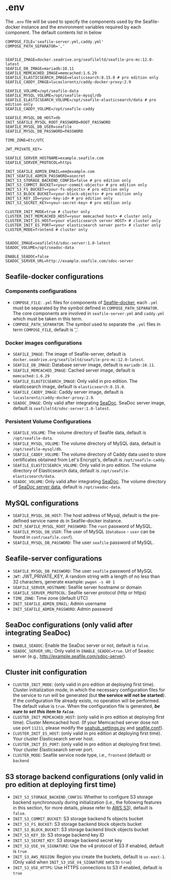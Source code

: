 # .env

The `.env` file will be used to specify the components used by the Seafile-docker instance and the environment variables required by each component. The default contents list in below

```shell
COMPOSE_FILE='seafile-server.yml,caddy.yml'
COMPOSE_PATH_SEPARATOR=','


SEAFILE_IMAGE=docker.seadrive.org/seafileltd/seafile-pro-mc:12.0-latest
SEAFILE_DB_IMAGE=mariadb:10.11
SEAFILE_MEMCACHED_IMAGE=memcached:1.6.29
SEAFILE_ELASTICSEARCH_IMAGE=elasticsearch:8.15.0 # pro edition only
SEAFILE_CADDY_IMAGE=lucaslorentz/caddy-docker-proxy:2.9

SEAFILE_VOLUME=/opt/seafile-data
SEAFILE_MYSQL_VOLUME=/opt/seafile-mysql/db
SEAFILE_ELASTICSEARCH_VOLUME=/opt/seafile-elasticsearch/data # pro edition only
SEAFILE_CADDY_VOLUME=/opt/seafile-caddy

SEAFILE_MYSQL_DB_HOST=db
INIT_SEAFILE_MYSQL_ROOT_PASSWORD=ROOT_PASSWORD
SEAFILE_MYSQL_DB_USER=seafile
SEAFILE_MYSQL_DB_PASSWORD=PASSWORD

TIME_ZONE=Etc/UTC

JWT_PRIVATE_KEY=

SEAFILE_SERVER_HOSTNAME=example.seafile.com
SEAFILE_SERVER_PROTOCOL=https

INIT_SEAFILE_ADMIN_EMAIL=me@example.com
INIT_SEAFILE_ADMIN_PASSWORD=asecret
INIT_S3_STORAGE_BACKEND_CONFIG=false # pro edition only
INIT_S3_COMMIT_BUCKET=<your-commit-objects> # pro edition only
INIT_S3_FS_BUCKET=<your-fs-objects> # pro edition only
INIT_S3_BLOCK_BUCKET=<your-block-objects> # pro edition only
INIT_S3_KEY_ID=<your-key-id> # pro edition only
INIT_S3_SECRET_KEY=<your-secret-key> # pro edition only

CLUSTER_INIT_MODE=true # cluster only
CLUSTER_INIT_MEMCACHED_HOST=<your memcached host> # cluster only
CLUSTER_INIT_ES_HOST=<your elasticsearch server HOST> # cluster only
CLUSTER_INIT_ES_PORT=<your elasticsearch server port> # cluster only
CLUSTER_MODE=frontend # cluster only


SEADOC_IMAGE=seafileltd/sdoc-server:1.0-latest
SEADOC_VOLUME=/opt/seadoc-data

ENABLE_SEADOC=false
SEADOC_SERVER_URL=http://example.seafile.com/sdoc-server
```

## Seafile-docker configurations

### Components configurations

- `COMPOSE_FILE`: `.yml` files for components of [Seafile-docker](../setup/overview.md), each `.yml` must be separated by the symbol defined in `COMPOSE_PATH_SEPARATOR`. The core components are involved in `seafile-server.yml` and `caddy.yml` which must be taken in this term.
- `COMPOSE_PATH_SEPARATOR`: The symbol used to separate the `.yml` files in term `COMPOSE_FILE`, default is ','.

### Docker images configurations

- `SEAFILE_IMAGE`: The image of Seafile-server, default is `docker.seadrive.org/seafileltd/seafile-pro-mc:12.0-latest`.
- `SEAFILE_DB_IMAGE`: Database server image, default is `mariadb:10.11`.
- `SEAFILE_MEMCACHED_IMAGE`: Cached server image, default is `memcached:1.6.29`
- `SEAFILE_ELASTICSEARCH_IMAGE`: Only valid in pro edition. The elasticsearch image, default is `elasticsearch:8.15.0`.
- `SEAFILE_CADDY_IMAGE`: Caddy server image, default is `lucaslorentz/caddy-docker-proxy:2.9`.
- `SEADOC_IMAGE`: Only valid after integrating [SeaDoc](../extension/setup_seadoc.md). SeaDoc server image, default is `seafileltd/sdoc-server:1.0-latest`.

### Persistent Volume Configurations

- `SEAFILE_VOLUME`: The volume directory of Seafile data, default is `/opt/seafile-data`.
- `SEAFILE_MYSQL_VOLUME`: The volume directory of MySQL data, default is `/opt/seafile-mysql/db`.
- `SEAFILE_CADDY_VOLUME`: The volume directory of Caddy data used to store certificates obtained from Let's Encrypt's, default is `/opt/seafile-caddy`.
- `SEAFILE_ELASTICSEARCH_VOLUME`: Only valid in pro edition. The volume directory of Elasticsearch data, default is `/opt/seafile-elasticsearch/data`.
- `SEADOC_VOLUME`: Only valid after integrating [SeaDoc](../extension/setup_seadoc.md). The volume directory of [SeaDoc server data](../extension/setup_seadoc.md#seadoc-directory-structure), default is `/opt/seadoc-data`.

## MySQL configurations

- `SEAFILE_MYSQL_DB_HOST`: The host address of Mysql, default is the pre-defined service name `db` in Seafile-docker instance.
- `INIT_SEAFILE_MYSQL_ROOT_PASSWORD`: The `root` password of MySQL.
- `SEAFILE_MYSQL_DB_USER`: The user of MySQL (`database` - `user` can be found in `conf/seafile.conf`).
- `SEAFILE_MYSQL_DB_PASSWORD`: The user `seafile` password of MySQL.

## Seafile-server configurations

- `SEAFILE_MYSQL_DB_PASSWORD`: The user `seafile` password of MySQL
- `JWT`: JWT_PRIVATE_KEY, A random string with a length of no less than 32 characters, generate example: `pwgen -s 40 1`
- `SEAFILE_SERVER_HOSTNAME`: Seafile server hostname or domain
- `SEAFILE_SERVER_PROTOCOL`: Seafile server protocol (http or https)
- `TIME_ZONE`: Time zone (default UTC)
- `INIT_SEAFILE_ADMIN_EMAIL`: Admin username
- `INIT_SEAFILE_ADMIN_PASSWORD`: Admin password

## SeaDoc configurations (only valid after integrating SeaDoc)

- `ENABLE_SEADOC`: Enable the SeaDoc server or not, default is `false`.
- `SEADOC_SERVER_URL`: Only valid in `ENABLE_SEADOC=true`. Url of Seadoc server (e.g., http://example.seafile.com/sdoc-server).

## Cluster init configuration 

- `CLUSTER_INIT_MODE`: (only valid in pro edition at deploying first time). Cluster initialization mode, in which the necessary configuration files for the service to run will be generated (but **the service will not be started**). If the configuration file already exists, no operation will be performed. The default value is `true`. When the configuration file is generated, ***be sure to set this item to `false`***.
- `CLUSTER_INIT_MEMCACHED_HOST`: (only valid in pro edition at deploying first time). Cluster Memcached host. (If your Memcached server dose not use port `11211`, please modify the [seahub_settings.py](./seahub_settings_py.md) and [seafile.conf](./seafile-conf.md)).
- `CLUSTER_INIT_ES_HOST`: (only valid in pro edition at deploying first time). Your cluster Elasticsearch server host.
- `CLUSTER_INIT_ES_PORT`: (only valid in pro edition at deploying first time). Your cluster Elasticsearch server port.
- `CLUSTER_MODE`: Seafile service node type, i.e., `frontend` (default) or `backend`

## S3 storage backend configurations (only valid in pro edition at deploying first time)

- `INIT_S3_STORAGE_BACKEND_CONFIG`: Whether to configure S3 storage backend synchronously during initialization (i.e., the following features in this section, for more details, please refer to [AWS S3](../setup/setup_with_amazon_s3.md#aws-s3)), default is `false`.
- `INIT_S3_COMMIT_BUCKET`: S3 storage backend fs objects bucket
- `INIT_S3_FS_BUCKET`: S3 storage backend block objects bucket
- `INIT_S3_BLOCK_BUCKET`: S3 storage backend block objects bucket
- `INIT_S3_KEY_ID`: S3 storage backend key ID
- `INIT_S3_SECRET_KEY`: S3 storage backend secret key
- `INIT_S3_USE_V4_SIGNATURE`: Use the v4 protocol of S3 if enabled, default is `true`
- `INIT_S3_AWS_REGION`: Region you create the buckets, default is `us-east-1`. (Only valid when `INIT_S3_USE_V4_SIGNATURE` sets to `true`)
- `INIT_S3_USE_HTTPS`: Use HTTPS connections to S3 if enabled, default is `true`
